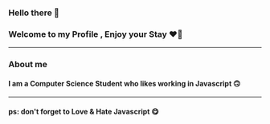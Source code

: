 
### Hello there 👋
### Welcome to my Profile , Enjoy your Stay ❤️🎉
____________________________________________________________________________________
### About me
#### I am a Computer Science Student who likes working in Javascript 🙃
____________________________________________________________________________________

#### ps: don't forget to Love & Hate Javascript 😋
